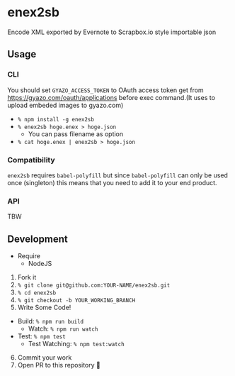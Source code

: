 # enex2sb
Encode XML exported by Evernote to Scrapbox.io style importable json

## Usage

### CLI

You should set `GYAZO_ACCESS_TOKEN` to OAuth access token get from https://gyazo.com/oauth/applications before exec command.(It uses to upload embeded images to gyazo.com)

- `% npm install -g enex2sb`
- `% enex2sb hoge.enex > hoge.json`
  - You can pass filename as option
- `% cat hoge.enex | enex2sb > hoge.json`

### Compatibility

`enex2sb` requires `babel-polyfill` but since `babel-polyfill` can only be used
once (singleton) this means that you need to add it to your end product.

### API

TBW

## Development

- Require
  - NodeJS

1. Fork it
2. `% git clone git@github.com:YOUR-NAME/enex2sb.git`
3. `% cd enex2sb`
4. `% git checkout -b YOUR_WORKING_BRANCH`
5. Write Some Code!
  - Build: `% npm run build`
    - Watch: `% npm run watch`
  - Test: `% npm test`
    - Test Watching: `% npm test:watch`
6. Commit your work
7. Open PR to this repository 🎉

